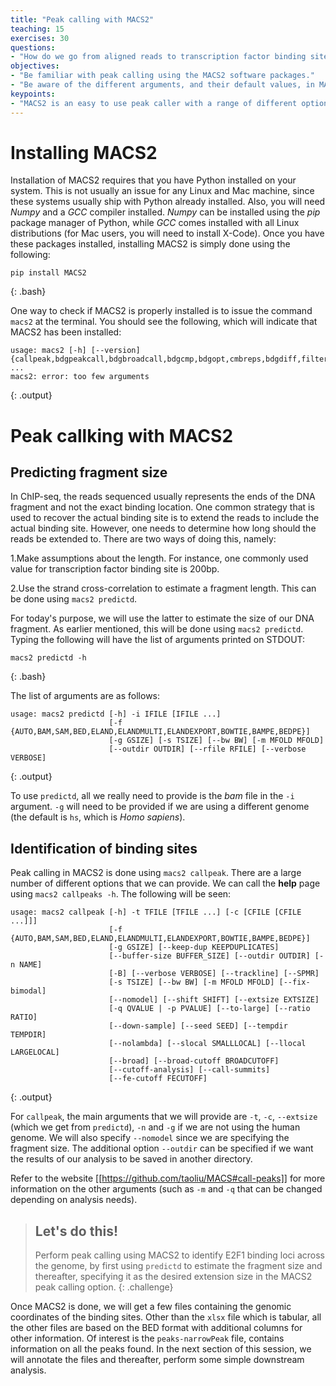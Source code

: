 ```yaml
---
title: "Peak calling with MACS2"
teaching: 15
exercises: 30
questions:
- "How do we go from aligned reads to transcription factor binding sites across the genome?"
objectives:
- "Be familiar with peak calling using the MACS2 software packages."
- "Be aware of the different arguments, and their default values, in MACS2 when peak calling." 
keypoints:
- "MACS2 is an easy to use peak caller with a range of different options that can be provided." 
---
```

# Installing MACS2

Installation of MACS2 requires that you have Python installed on your system. This is not usually an issue for any Linux and Mac machine, since these systems usually ship with Python already installed. Also, you will need *Numpy* and a *GCC* compiler installed. *Numpy* can be installed using the *pip* package manager of Python, while *GCC* comes installed with all Linux distributions (for Mac users, you will need to install X-Code). Once you have these packages installed, installing MACS2 is simply done using the following:

~~~
pip install MACS2
~~~
{: .bash}

One way to check if MACS2 is properly installed is to issue the command `macs2` at the terminal. You should see the following, which will indicate that MACS2 has been installed: 

~~~
usage: macs2 [-h] [--version]                                                                                                                                                                    {callpeak,bdgpeakcall,bdgbroadcall,bdgcmp,bdgopt,cmbreps,bdgdiff,filterdup,predictd,pileup,randsample,refinepeak}                                                                   ...                                                                                                                                                                    macs2: error: too few arguments 
~~~
{: .output}

# Peak callking with MACS2
## Predicting fragment size

In ChIP-seq, the reads sequenced usually represents the ends of the DNA fragment and not the exact binding location. One common strategy that is used to recover the actual binding site is to extend the reads to include the actual binding site. However, one needs to determine how long should the reads be extended to. There are two ways of doing this, namely:

1.Make assumptions about the length. For instance, one commonly used value for transcription factor binding site is 200bp. 

2.Use the strand cross-correlation to estimate a fragment length. This can be done using `macs2 predictd`. 

For today's purpose, we will use the latter to estimate the size of our DNA fragment. As earlier mentioned, this will be done using `macs2 predictd`. Typing the following will have the list of arguments printed on STDOUT:

~~~
macs2 predictd -h 
~~~
{: .bash}

The list of arguments are as follows: 

~~~
usage: macs2 predictd [-h] -i IFILE [IFILE ...]
                      [-f {AUTO,BAM,SAM,BED,ELAND,ELANDMULTI,ELANDEXPORT,BOWTIE,BAMPE,BEDPE}]
                      [-g GSIZE] [-s TSIZE] [--bw BW] [-m MFOLD MFOLD]
                      [--outdir OUTDIR] [--rfile RFILE] [--verbose VERBOSE]

~~~
{: .output}

To use `predictd`, all we really need to provide is the *bam* file in the `-i` argument. `-g` will need to be provided if we are using a different genome (the default is `hs`, which is *Homo sapiens*). 


## Identification of binding sites

Peak calling in MACS2 is done using `macs2 callpeak`. There are a large number of different options that we can provide. We can call the **help** page using `macs2 callpeaks -h`. The following will be seen:

~~~
usage: macs2 callpeak [-h] -t TFILE [TFILE ...] [-c [CFILE [CFILE ...]]]
                      [-f {AUTO,BAM,SAM,BED,ELAND,ELANDMULTI,ELANDEXPORT,BOWTIE,BAMPE,BEDPE}]
                      [-g GSIZE] [--keep-dup KEEPDUPLICATES]
                      [--buffer-size BUFFER_SIZE] [--outdir OUTDIR] [-n NAME]
                      [-B] [--verbose VERBOSE] [--trackline] [--SPMR]
                      [-s TSIZE] [--bw BW] [-m MFOLD MFOLD] [--fix-bimodal]
                      [--nomodel] [--shift SHIFT] [--extsize EXTSIZE]
                      [-q QVALUE | -p PVALUE] [--to-large] [--ratio RATIO]
                      [--down-sample] [--seed SEED] [--tempdir TEMPDIR]
                      [--nolambda] [--slocal SMALLLOCAL] [--llocal LARGELOCAL]
                      [--broad] [--broad-cutoff BROADCUTOFF]
                      [--cutoff-analysis] [--call-summits]
                      [--fe-cutoff FECUTOFF]
~~~
{: .output}

For `callpeak`, the main arguments that we will provide are `-t`, `-c`, `--extsize` (which we get from `predictd`), `-n` and `-g` if we are not using the human genome. We will also specify `--nomodel` since we are specifying the fragment size. The additional option `--outdir` can be specified if we want the results of our analysis to be saved in another directory.

 Refer to the website [[https://github.com/taoliu/MACS#call-peaks]] for more information on the other arguments (such as `-m` and `-q` that can be changed depending on analysis needs). 

> ## Let's do this! 
>
> Perform peak calling using MACS2 to identify E2F1 binding loci across the genome, by first using `predictd` to estimate the fragment size and thereafter, specifying it as the desired extension size in the MACS2 peak calling option. 
{: .challenge}

Once MACS2 is done, we will get a few files containing the genomic coordinates of the binding sites. Other than the `xlsx` file which is tabular, all the other files are based on the BED format with additional columns for other information. Of interest is the `peaks-narrowPeak` file, contains information on all the peaks found. In the next section of this session, we will annotate the files and thereafter, perform some simple downstream analysis. 
